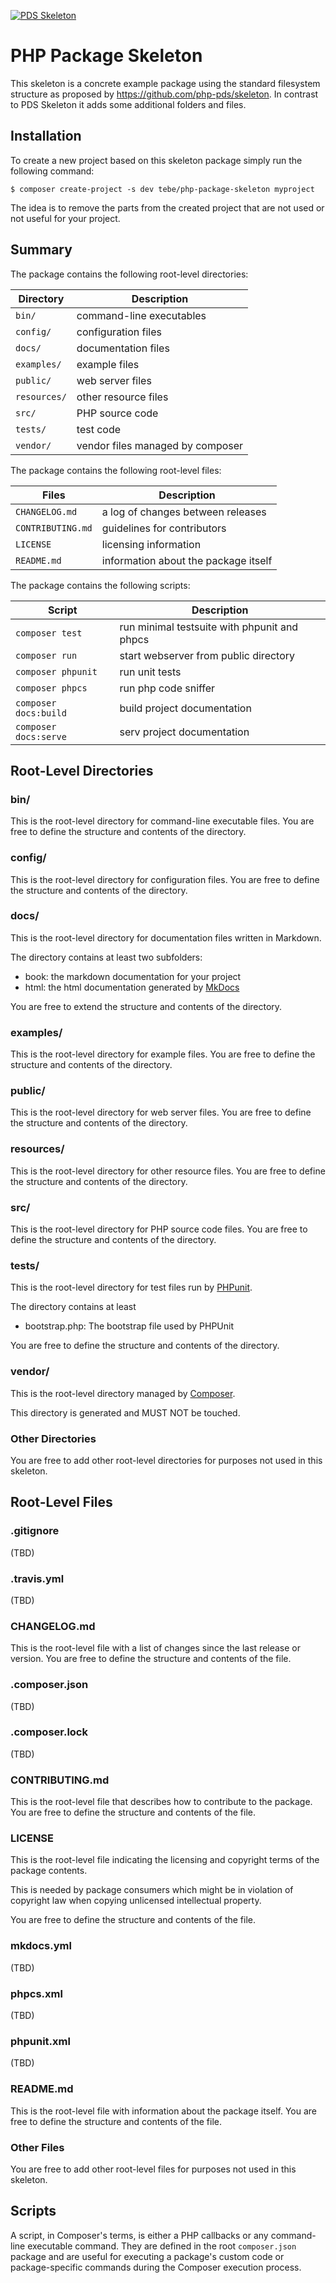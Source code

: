 [![PDS Skeleton](https://img.shields.io/badge/pds-skeleton-blue.svg?style=flat-square)](https://github.com/php-pds/skeleton)

# PHP Package Skeleton

This skeleton is a concrete example package using the standard filesystem structure as proposed by <https://github.com/php-pds/skeleton>.
In contrast to PDS Skeleton it adds some additional folders and files.

## Installation

To create a new project based on this skeleton package simply run the following command: 

    $ composer create-project -s dev tebe/php-package-skeleton myproject

The idea is to remove the parts from the created project that are not used or not useful for your project.

## Summary

The package contains the following root-level directories:

| Directory              | Description                                   |
| ---------------------- | --------------------------------------------- |
| `bin/`                 | command-line executables                      |
| `config/`              | configuration files                           |
| `docs/`                | documentation files                           |
| `examples/`            | example files                                 |
| `public/`              | web server files                              |
| `resources/`           | other resource files                          |
| `src/`                 | PHP source code                               |
| `tests/`               | test code                                     |
| `vendor/`              | vendor files managed by composer              |

The package contains the following root-level files:

| Files                  | Description                                   |
| ---------------------- | --------------------------------------------- |
| `CHANGELOG.md`         | a log of changes between releases             |
| `CONTRIBUTING.md`      | guidelines for contributors                   |
| `LICENSE`              | licensing information                         |
| `README.md`            | information about the package itself          |

The package contains the following scripts:

| Script                 | Description                                   |
| ---------------------- | --------------------------------------------- |
| `composer test`        | run minimal testsuite with phpunit and phpcs  |
| `composer run`         | start webserver from public directory         |
| `composer phpunit`     | run unit tests                                |
| `composer phpcs`       | run php code sniffer                          |
| `composer docs:build`  | build project documentation                   |
| `composer docs:serve`  | serv project documentation                    |

## Root-Level Directories

### bin/

This is the root-level directory for command-line executable files.
You are free to define the structure and contents of the directory.

### config/

This is the root-level directory for configuration files.
You are free to define the structure and contents of the directory.

### docs/

This is the root-level directory for documentation files written in Markdown. 

The directory contains at least two subfolders:

- book: the markdown documentation for your project 
- html: the html documentation generated by [MkDocs][1] 

You are free to extend the structure and contents of the directory.

### examples/

This is the root-level directory for example files.
You are free to define the structure and contents of the directory.

### public/

This is the root-level directory for web server files.
You are free to define the structure and contents of the directory.

### resources/

This is the root-level directory for other resource files.
You are free to define the structure and contents of the directory.

### src/

This is the root-level directory for PHP source code  files.
You are free to define the structure and contents of the directory.

### tests/

This is the root-level directory for test files run by [PHPunit][2].

The directory contains at least

- bootstrap.php: The bootstrap file used by PHPUnit

You are free to define the structure and contents of the directory.

### vendor/

This is the root-level directory managed by [Composer][3].

This directory is generated and MUST NOT be touched.

### Other Directories

You are free to add other root-level directories for purposes not used in this skeleton.

## Root-Level Files

### .gitignore

(TBD)

### .travis.yml

(TBD)

### CHANGELOG.md

This is the root-level file with a list of changes since the last release or version.
You are free to define the structure and contents of the file.

### .composer.json

(TBD)

### .composer.lock

(TBD)

### CONTRIBUTING.md

This is the root-level file that describes how to contribute to the package.
You are free to define the structure and contents of the file.

### LICENSE

This is the root-level file indicating the licensing and copyright terms of the package contents.

This is needed by package consumers which might be in violation of copyright law when copying unlicensed intellectual property.

You are free to define the structure and contents of the file.

### mkdocs.yml

(TBD)

### phpcs.xml

(TBD)

### phpunit.xml

(TBD)

### README.md

This is the root-level file with information about the package itself.
You are free to define the structure and contents of the file.

### Other Files

You are free to add other root-level files for purposes not used in this skeleton.

## Scripts

A script, in Composer's terms, is either a PHP callbacks or any command-line executable command.
They are defined in the root `composer.json` package and are useful for executing a package's custom code or package-specific commands during the Composer execution process.


[1]: http://www.mkdocs.org
[2]: https://phpunit.de
[3]: https://getcomposer.org
